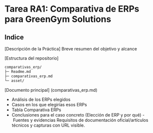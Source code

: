 # Tarea RA1:  Comparativa de ERPs para GreenGym Solutions

## Indice

 [Descripción de la Práctica]
Breve resumen del objetivo y alcance

 [Estructura del repositorio]
```bash
comparativas_erp/ 
├─ Readme.md 
├─ comparativas_erp.md 
└─ asset/
```

[Documento principal] (comparativas_erp.md)
- Análisis de los ERPs elegidos 
- Casos en los que elegirías esos ERPs 
- Tabla Comparativa ERPs
- Conclusiones para el caso concreto (Elección de ERP y por qué)
- Fuentes y evidencias Requisitos de documentación oficial/artículos técnicos y capturas con URL visible.

